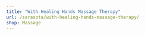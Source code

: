 ```yaml
---
title: "With Healing Hands Massage Therapy"
url: /sarasota/with-healing-hands-massage-therapy/
shop: Massage
---
```

